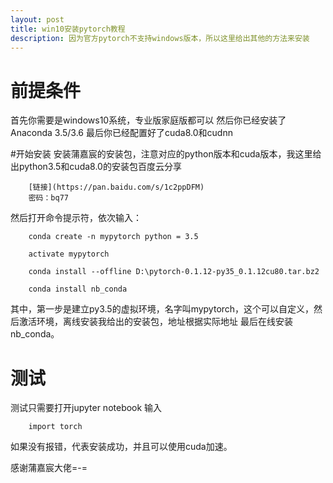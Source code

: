 ```yaml
---
layout: post
title: win10安装pytorch教程
description: 因为官方pytorch不支持windows版本，所以这里给出其他的方法来安装
---
```



# 前提条件
首先你需要是windows10系统，专业版家庭版都可以
然后你已经安装了Anaconda 3.5/3.6
最后你已经配置好了cuda8.0和cudnn

#开始安装
安装蒲嘉宸的安装包，注意对应的python版本和cuda版本，我这里给出python3.5和cuda8.0的安装包百度云分享
		
		[链接](https://pan.baidu.com/s/1c2ppDFM) 
		密码：bq77

然后打开命令提示符，依次输入：

		conda create -n mypytorch python = 3.5

		activate mypytorch

		conda install --offline D:\pytorch-0.1.12-py35_0.1.12cu80.tar.bz2

		conda install nb_conda

其中，第一步是建立py3.5的虚拟环境，名字叫mypytorch，这个可以自定义，然后激活环境，离线安装我给出的安装包，地址根据实际地址
最后在线安装nb_conda。

# 测试

测试只需要打开jupyter notebook 输入

		import torch

如果没有报错，代表安装成功，并且可以使用cuda加速。

感谢蒲嘉宸大佬=-=



